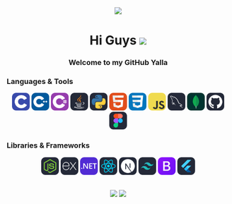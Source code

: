 <div align="center">
  <img src="https://64.media.tumblr.com/5d2d839cd70bc3db2fa9acddb9cedd92/tumblr_nbpotrjgO11qi4ibzo1_500.gif" height="300"/>
</div>

<h1 align="center">
  Hi Guys
  <span>
    <img src="https://camo.githubusercontent.com/e8e7b06ecf583bc040eb60e44eb5b8e0ecc5421320a92929ce21522dbc34c891/68747470733a2f2f6d656469612e67697068792e636f6d2f6d656469612f6876524a434c467a6361737252346961377a2f67697068792e676966" width="40" />
  </span>
</h1>

<h3 align="center">Welcome to my GitHub Yalla</h3>

<!--
- 🔭 I’m currently working on ...
- 🌱 I’m currently learning ...
- 👯 I’m looking to collaborate on ...
- 🤔 I’m looking for help with ...
- 💬 Ask me about ...
- 📫 How to reach me: ...
- 😄 Pronouns: ...
- ⚡ Fun fact: ...
-->



<h3 align="Left">Languages & Tools</h3>
<p align="center">
  <a> <img src="https://github.com/tandpfun/skill-icons/raw/main/icons/C.svg" alt="c" widht="40" height="40" /> </a>
  <a> <img src="https://github.com/tandpfun/skill-icons/raw/main/icons/CPP.svg" alt="cpp" widht="40" height="40" /> </a>
  <a> <img src="https://github.com/tandpfun/skill-icons/raw/main/icons/CS.svg" alt="cs" widht="40" height="40" /> </a>
  <a> <img src="https://github.com/tandpfun/skill-icons/raw/main/icons/Java-Dark.svg" alt="java" widht="40" height="40" /> </a>
  <a> <img src="https://github.com/tandpfun/skill-icons/raw/main/icons/Python-Dark.svg" alt="py" widht="40" height="40" /> </a>
  <a> <img src="https://github.com/tandpfun/skill-icons/raw/main/icons/HTML.svg" alt="html" widht="40" height="40" /> </a>
  <a> <img src="https://github.com/tandpfun/skill-icons/raw/main/icons/CSS.svg" alt="css" widht="40" height="40" /> </a>
  <a> <img src="https://github.com/tandpfun/skill-icons/raw/main/icons/JavaScript.svg" alt="js" widht="40" height="40" /> </a>
  <a> <img src="https://github.com/tandpfun/skill-icons/raw/main/icons/MySQL-Dark.svg" alt="sql" widht="40" height="40" /> </a>
  <a> <img src="https://github.com/tandpfun/skill-icons/raw/main/icons/MongoDB.svg" alt="mongo" widht="40" height="40" /> </a>
  <a> <img src="https://github.com/tandpfun/skill-icons/raw/main/icons/Github-Dark.svg" alt="linux" widht="40" height="40" /> </a>
  <a> <img src="https://github.com/tandpfun/skill-icons/raw/main/icons/Figma-Dark.svg" alt="figma" widht="40" height="40" /> </a>
</p>

<h3 align="Left">Libraries & Frameworks</h3>
<p align="center">
  <a> <img src="https://github.com/tandpfun/skill-icons/raw/main/icons/NodeJS-Dark.svg" alt="node" widht="40" height="40" /> </a>
  <a> <img src="https://github.com/tandpfun/skill-icons/raw/main/icons/ExpressJS-Dark.svg" alt="exp" widht="40" height="40" /> </a>
  <a> <img src="https://github.com/tandpfun/skill-icons/raw/main/icons/DotNet.svg" alt="dotnet" widht="40" height="40" /> </a>
  <a> <img src="https://github.com/tandpfun/skill-icons/raw/main/icons/React-Dark.svg" alt="react" widht="40" height="40" /> </a>
  <a> <img src="https://github.com/tandpfun/skill-icons/raw/main/icons/NextJS-Dark.svg" alt="next" widht="40" height="40" /> </a>
  <a> <img src="https://github.com/tandpfun/skill-icons/raw/main/icons/TailwindCSS-Dark.svg" alt="tailwind" widht="40" height="40" /> </a>
  <a> <img src="https://github.com/tandpfun/skill-icons/raw/main/icons/Bootstrap.svg" alt="bootstrap" widht="40" height="40" /> </a>
  <a> <img src="https://github.com/tandpfun/skill-icons/raw/main/icons/Flutter-Dark.svg" alt="flutter" widht="40" height="40" /> </a>
</p>
<br>

<div align="center">
  <img src="https://github-readme-stats.vercel.app/api?username=Chawongr&show_icons=true&theme=gotham" height="175"  />
  <img src="https://github-readme-stats.vercel.app/api/top-langs/?username=Chawongr&layout=compact&theme=gotham" height="175" />  
</div> 
  



  
  


